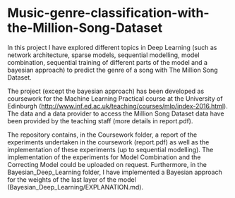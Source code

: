 # Music-genre-classification-with-the-Million-Song-Dataset

In this project I have explored different topics in Deep Learning (such as network architecture, sparse models, sequential modelling, model combination, sequential training of different parts of the model and a bayesian approach) to predict the genre of a song with The Million Song Dataset.

The project (except the bayesian approach) has been developed as coursework for the Machine Learning Practical course at the University of Edinburgh (http://www.inf.ed.ac.uk/teaching/courses/mlp/index-2016.html). The data and a data provider to access the Million Song Dataset data have been provided by the teaching staff (more details in report.pdf).

The repository contains, in the Coursework folder, a report of the experiments undertaken in the coursework (report.pdf) as well as the implementation of these experiments (up to sequential modelling). The implementation of the experiments for Model Combination and the Correcting Model could be uploaded on request. Furthermore, in the Bayesian_Deep_Learning folder, I have implemented a Bayesian approach for the weights of the last layer of the model (Bayesian_Deep_Learning/EXPLANATION.md).
